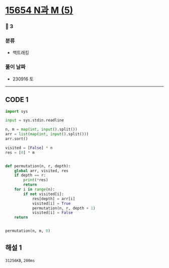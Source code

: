 # [15654 N과 M (5)](https://www.acmicpc.net/problem/15654)

### 🥈 3

### 분류

- 백트래킹

### 풀이 날짜

- 230916 토

---

## CODE 1

```python
import sys

input = sys.stdin.readline

n, m = map(int, input().split())
arr = list(map(int, input().split()))
arr.sort()

visited = [False] * n
res = [0] * m


def permutation(n, r, depth):
    global arr, visited, res
    if depth == r:
        print(*res)
        return
    for i in range(n):
        if not visited[i]:
            res[depth] = arr[i]
            visited[i] = True
            permutation(n, r, depth + 1)
            visited[i] = False
    return


permutation(n, m, 0)
```

## 해설 1

`31256KB`, `200ms`
